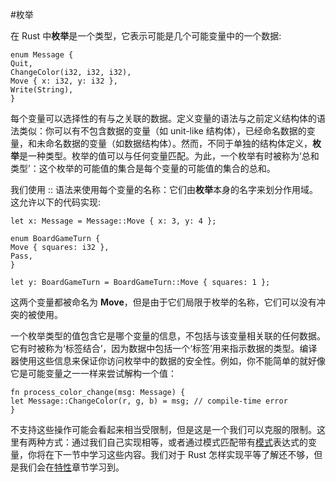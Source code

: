 #枚举 

在 Rust 中**枚举**是一个类型，它表示可能是几个可能变量中的一个数据:  

    enum Message {
    Quit,
    ChangeColor(i32, i32, i32),
    Move { x: i32, y: i32 },
    Write(String),
    }

每个变量可以选择性的有与之关联的数据。定义变量的语法与之前定义结构体的语法类似：你可以有不包含数据的变量（如 unit-like 结构体），已经命名数据的变量，和未命名数据的变量（如数据结构体）。然而，不同于单独的结构体定义，**枚举**是一种类型。枚举的值可以与任何变量匹配。为此，一个枚举有时被称为‘总和类型’：这个枚举的可能值的集合是每个变量的可能值的集合的总和。    

我们使用 :: 语法来使用每个变量的名称：它们由**枚举**本身的名字来划分作用域。这允许以下的代码实现:
    
    let x: Message = Message::Move { x: 3, y: 4 };
    
    enum BoardGameTurn {
    Move { squares: i32 },
    Pass,
    }
    
    let y: BoardGameTurn = BoardGameTurn::Move { squares: 1 }; 

这两个变量都被命名为 **Move**，但是由于它们局限于枚举的名称，它们可以没有冲突的被使用。  

一个枚举类型的值包含它是哪个变量的信息，不包括与该变量相关联的任何数据。它有时被称为‘标签结合’，因为数据中包括一个‘标签’用来指示数据的类型。编译器使用这些信息来保证你访问枚举中的数据的安全性。例如，你不能简单的就好像它是可能变量之一一样来尝试解构一个值：

    fn process_color_change(msg: Message) {
    let Message::ChangeColor(r, g, b) = msg; // compile-time error
    }
  
不支持这些操作可能会看起来相当受限制，但是这是一个我们可以克服的限制。这里有两种方式：通过我们自己实现相等，或者通过模式匹配带有<a href="http://doc.rust-lang.org/stable/book/match.html">模式</a>表达式的变量，你将在下一节中学习这些内容。我们对于 Rust 怎样实现平等了解还不够，但是我们会在<a href="http://doc.rust-lang.org/stable/book/traits.html">特性</a>章节学习到。
